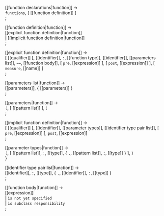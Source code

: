 [[function declarations|function]] → <br />
  `functions`, { [[function definition]] } <br />
;

[[function definition|function]] → <br />
  [[explicit function definition|function]] <br />
| [[implicit function definition|function]] <br />
;

[[explicit function definition|function]] → <br />
  [ [[qualifier]] ], [[identifier]], `:`, [[function type]], [[identifier]], [[parameters list]], `==`, [[function body]], [ `pre`, [[expression]] ], [ `post`, [[expression]] ], [ `measure`, [[name]] ] <br />
;

[[parameters list|function]] → <br />
  [[parameters]], { [[parameters]] } <br />
;

[[parameters|function]] → <br />
  `(`, [ [[pattern list]] ], `)` <br />
;

[[implicit function definition|function]] → <br />
  [ [[qualifier]] ], [[identifier]], [[parameter types]], [[identifier type pair list]], [ `pre`, [[expression]] ], `post`, [[expression]] <br />
;

[[parameter types|function]] → <br />
 `(`, [ [[pattern list]], `:`, [[type]], { `,`, [[pattern list]], `:`, [[type]] } ], `)` <br />
}

[[identifier type pair list|function]] → <br />
  [[identifier]], `:`, [[type]], { `,`, [[identifier]], `:`, [[type]] } <br />
;

[[function body|function]] → <br />
  [[expression]] <br />
| `is not yet specified` <br />
| `is subclass responsibility` <br />
;

